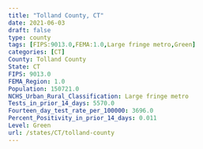 ```yaml
---
title: "Tolland County, CT"
date: 2021-06-03
draft: false
type: county
tags: [FIPS:9013.0,FEMA:1.0,Large fringe metro,Green]
categories: [CT]
County: Tolland County
State: CT
FIPS: 9013.0
FEMA_Region: 1.0
Population: 150721.0
NCHS_Urban_Rural_Classification: Large fringe metro
Tests_in_prior_14_days: 5570.0
Fourteen_day_test_rate_per_100000: 3696.0
Percent_Positivity_in_prior_14_days: 0.011
Level: Green
url: /states/CT/tolland-county
---
```



